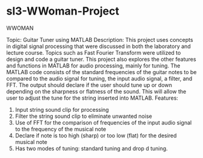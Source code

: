 # sl3-WWoman-Project
WWOMAN

Topic: Guitar Tuner using MATLAB
Description: This project uses concepts in digital signal processing that were discussed in both the laboratory and lecture course. Topics such as Fast Fourier Transform were utilized to design and code a guitar tuner. This project also explores the other features and functions in MATLAB for audio processing, mainly for tuning. The MATLAB code consists of the standard frequencies of the guitar notes to be compared to the audio signal for tuning, the input audio signal, a filter, and FFT. The output should declare if the user should tune up or down depending on the sharpness or flatness of the sound. This will allow the user to adjust the tune for the string inserted into MATLAB. 
Features:
1. Input string sound clip for processing  
2. Filter the string sound clip to eliminate unwanted noise 
3. Use of FFT for the comparison of frequencies of the input audio signal to the frequency of the musical note 
4. Declare if note is too high (sharp) or too low (flat) for the desired musical note  
5. Has two modes of tuning: standard tuning and drop d tuning.
